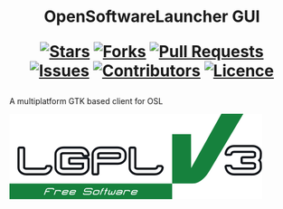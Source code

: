 <h1 align="center">
 OpenSoftwareLauncher GUI
  
  [![Stars](https://img.shields.io/github/stars/DeclanChidlow/Template?style=flat-square&logoColor=white)](https://github.com/DeclanChidlow/Template/stargazers)
  [![Forks](https://img.shields.io/github/forks/DeclanChidlow/Template?style=flat-square&logoColor=white)](https://github.com/DeclanChidlow/Template/network/members)
  [![Pull Requests](https://img.shields.io/github/issues-pr/DeclanChidlow/Template?style=flat-square&logoColor=white)](https://github.com/DeclanChidlow/Template/pulls)
  [![Issues](https://img.shields.io/github/issues/DeclanChidlow/Template?style=flat-square&logoColor=white)](https://github.com/DeclanChidlow/Template/issues)
  [![Contributors](https://img.shields.io/github/contributors/DeclanChidlow/Template?style=flat-square&logoColor=white)](https://github.com/DeclanChidlow/Template/graphs/contributors)
  [![Licence](https://img.shields.io/github/license/DeclanChidlow/Template?style=flat-square&logoColor=white)](https://github.com/DeclanChidlow/Template/blob/main/LICENCE)
</h1>

A multiplatform GTK based client for OSL

![LGPLv3 Badge](/README_RESOURCES/LGPLv3%20Logo.svg)
